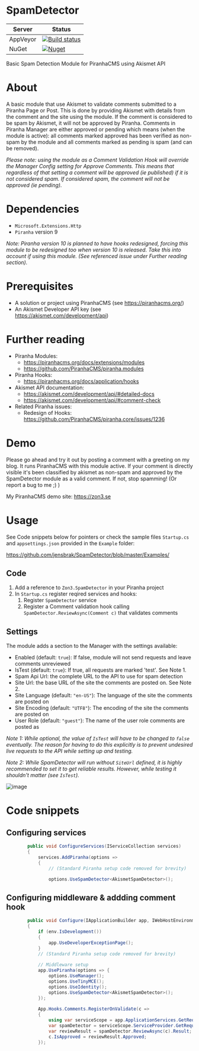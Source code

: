 # SpamDetector
| Server | Status |
| ------ | ------ |
| AppVeyor | [![Build status](https://ci.appveyor.com/api/projects/status/x55tk8vtffvt354b?svg=true)](https://ci.appveyor.com/project/jensbrak/spamdetector) |
| NuGet | [![Nuget](https://img.shields.io/nuget/v/Zon3.SpamDetector)](https://www.nuget.org/packages/Zon3.SpamDetector) |

Basic Spam Detection Module for PiranhaCMS using Akismet API

# About
A basic module that use Akismet to validate comments submitted to a Piranha Page or Post. This is done by providing Akismet with details from the comment and the site using the module. If the comment is considered to be spam by Akismet, it will not be approved by Piranha. Comments in Piranha Manager are either approved or pending which means (when the module is active): all comments marked approved has been verified as non-spam by the module and all comments marked as pending is spam (and can be removed).

_Please note: using the module as a Comment Validation Hook will override the Manager Config setting for Approve Comments. This means that regardless of that setting a comment will be approved (ie published) if it is not considered spam. If considered spam, the comment will not be approved (ie pending)._

# Dependencies
* `Microsoft.Extensions.Http`
* `Piranha` version 9

_Note: Piranha version 10 is planned to have hooks redesigned, forcing this module to be redesigned too when version 10 is released. Take this into account if using this module. (See referenced issue under Further reading section)._

# Prerequisites
* A solution or project using PiranhaCMS (see https://piranhacms.org/)
* An Akismet Developer API key (see https://akismet.com/development/api)

# Further reading
* Piranha Modules: 
	* https://piranhacms.org/docs/extensions/modules
	* https://github.com/PiranhaCMS/piranha.modules
* Piranha Hooks: 
	* https://piranhacms.org/docs/application/hooks
* Akismet API documentation:
    * https://akismet.com/development/api/#detailed-docs
    * https://akismet.com/development/api/#comment-check
* Related Piranha issues:
    * Redesign of Hooks: https://github.com/PiranhaCMS/piranha.core/issues/1236

# Demo
Please go ahead and try it out by posting a comment with a greeting on my blog. It runs PiranhaCMS with this module active. If your comment is directly visible it's been classified by akismet as non-spam and approved by the SpamDetector module as a valid comment. If not, stop spamming! (Or report a bug to me ;) )

My PiranhaCMS demo site: https://zon3.se 

# Usage
See Code snippets below for pointers or check the sample files `Startup.cs` and `appsettings.json` provided in the `Example` folder:

https://github.com/jensbrak/SpamDetector/blob/master/Examples/ 

## Code
1. Add a reference to `Zon3.SpamDetector` in your Piranha project
1. In `Startup.cs` register reqired services and hooks: 
    1. Register `SpamDetector` service
    1. Register a Comment validation hook calling `SpamDetector.ReviewAsync(Comment c)` that validates comments 

## Settings
The module adds a section to the Manager with the settings available:

* Enabled (default: `true`): If false, module will not send requests and leave comments unreviewed
* IsTest (default: `true`): If true, all requests are marked 'test'. See Note 1.
* Spam Api Url: the complete URL to the API to use for spam detection
* Site Url: the base URL of the site the comments are posted on. See Note 2. 
* Site Language (default: `"en-US"`): The language of the site the comments are posted on 
* Site Encoding (default: `"UTF8"`): The encoding of the site the comments are posted on
* User Role (default: `"guest"`): The name of the user role comments are posted as

_Note 1: While optional, the value of `IsTest` will have to be changed to `false` eventually. The reason for having to do this explicitly is to prevent undesired live requests to the API while setting up and testing._

_Note 2: While SpamDetector will run without `SiteUrl` defined, it is highly recommended to set it to get reliable results. However, while testing it shouldn't matter (see `IsTest`)._

![image](https://user-images.githubusercontent.com/52660827/110434774-8511c380-80b2-11eb-8d69-71ea4f91533e.png)

# Code snippets
## Configuring services
```csharp
        public void ConfigureServices(IServiceCollection services)
        {
            services.AddPiranha(options =>
            {
                // (Standard Piranha setup code removed for brevity)

				options.UseSpamDetector<AkismetSpamDetector>();

```

## Configuring middleware & addding comment hook
```csharp
        public void Configure(IApplicationBuilder app, IWebHostEnvironment env, IApi api)
        {
            if (env.IsDevelopment())
            {
                app.UseDeveloperExceptionPage();
            }
			// (Standard Piranha setup code removed for brevity)
			
            // Middleware setup
            app.UsePiranha(options => {
                options.UseManager();
                options.UseTinyMCE();
                options.UseIdentity();
				options.UseSpamDetector<AkismetSpamDetector>();
            });
			
            App.Hooks.Comments.RegisterOnValidate(c =>
            {
                using var serviceScope = app.ApplicationServices.GetRequiredService<IServiceScopeFactory>().CreateScope();
                var spamDetector = serviceScope.ServiceProvider.GetRequiredService<SpamDetector>();
                var reviewResult = spamDetector.ReviewAsync(c).Result;
                c.IsApproved = reviewResult.Approved;
            });
```			
